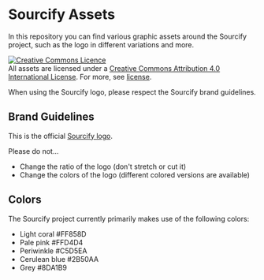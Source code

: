 # Sourcify Assets

In this repository you can find various graphic assets around the Sourcify project, such as the logo in different 
variations and more. 

<a rel="license" href="http://creativecommons.org/licenses/by/4.0/"><img alt="Creative Commons Licence" style="border-width:0" src="https://i.creativecommons.org/l/by/4.0/88x31.png" /></a><br />All assets are licensed under a <a rel="license" href="http://creativecommons.org/licenses/by/4.0/">Creative Commons Attribution 4.0 International License</a>. For more, see [license](https://github.com/sourcifyeth/assets/tree/master/LICENSE.md).

When using the Sourcify logo, please respect the Sourcify brand guidelines.

## Brand Guidelines

This is the official [Sourcify logo](/assets/logo-assets-png/sourcify_blue.png).

Please do not...
- Change the ratio of the logo (don't stretch or cut it)
- Change the colors of the logo (different colored versions are available)

## Colors

The Sourcify project currently primarily makes use of the following colors:

- Light coral #FF858D
- Pale pink #FFD4D4
- Periwinkle #C5D5EA
- Cerulean blue #2B50AA
- Grey #8DA1B9
